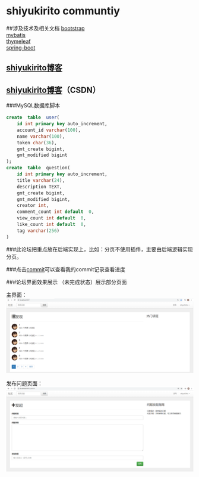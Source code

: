 # shiyukirito communtiy

##涉及技术及相关文档
[bootstrap](https://v3.bootcss.com/)  
[mybatis](http://mybatis.org/spring/zh/index.html)  
[thymeleaf](https://www.thymeleaf.org/documentation.html)  
[spring-boot](https://spring.io/projects/spring-boot/) 
## [shiyukirito博客](http://39.105.143.220/)
## [shiyukirito博客](https://blog.csdn.net/kirito9943)（CSDN）

###MySQL数据库脚本
```sql
create  table  user(
    id int primary key auto_increment,
    account_id varchar(100),
    name varchar(100),
    token char(36),
    gmt_create bigint,
    gmt_modified bigint
);
create  table  question(
    id int primary key auto_increment,
    title varchar(24),
    description TEXT,
    gmt_create bigint,
    gmt_modified bigint,
    creator int,
    comment_count int default  0,
    view_count int default  0,
    like_count int default  0,
    tag varchar(256)
)
```
###此论坛把重点放在后端实现上，比如：分页不使用插件，主要由后端逻辑实现分页。

###点击[commit](https://github.com/shiyuKirito/community/commits/master)可以查看我的commit记录查看进度

###论坛界面效果展示  （未完成状态）展示部分页面

主界面：![图片](/ReadMeImg/1.png)

发布问题页面：![图片](/ReadMeImg/2.png)




